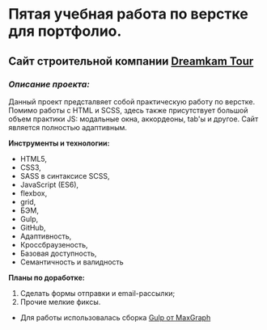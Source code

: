# Пятая учебная работа по верстке для портфолио.
## Сайт строительной компании [Dreamkam Tour](https://github.com/BreadIsBack/Dreamkam-Tour)

### *Описание проекта:*
Данный проект предсталвяет собой практическую работу по верстке. Помимо работы с HTML и SCSS, здесь также присутствует большой объем практики JS: модальные окна, аккордеоны, tab'ы и другое. Сайт является полностью адаптивным. 


**Инструменты и технологии:**
* HTML5,
* CSS3,
* SASS в синтаксисе SCSS,
* JavaScript (ES6),
* flexbox,
* grid,
* БЭМ,
* Gulp,
* GitHub,
* Адаптивность,
* Кроссбраузеность,
* Базовая доступность,
* Семантичность и валидность

**Планы по доработке:**
1. Сделать формы отправки и email-рассылки;
2. Прочие мелкие фиксы.


* Для работы использовалась сборка [Gulp от MaxGraph](https://github.com/maxdenaro/gulp-maxgraph)
